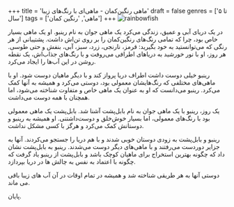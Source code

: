 +++
title = 'ماهی رنگین‌کمان - ماهی‌ای با رنگ‌های زیبا'
draft = false
genres = ['تا ۵ سال']
tags = ['ماهی', 'رنگین کمان']
+++
![rainbowfish](/118.rainbowFish.jpg)

در یک دریای آبی و عمیق، زندگی می‌کرد یک ماهی جوان به نام رینبو. او یک ماهی بسیار خاص بود، چرا که تمامی رنگ‌های رنگین‌کمان را بر روی تن‌اش داشت. پشتیبانی از هر رنگی که می‌توانستید به خود بگیرید: قرمز، نارنجی، زرد، سبز، آبی، بنفش و حتی طوسی. هر روز، او با نور خورشید به دریاهای اطرافی می‌روفت و با رنگ‌های جذاب‌اش، یک نقطه روشن در این آب‌ها را ایجاد می‌کرد.

رینبو خیلی دوست داشت اطراف دریا پرواز کند و با دیگر ماهیان دوست شود. او با ماهی‌های مختلفی که رنگ‌هایشان معمولی بود، دوستی می‌کرد و همیشه به آنها کمک می‌کرد. رینبو می‌دانست که او به عنوان یک ماهی خاص و متفاوت شناخته می‌شود، اما همچنان با همه دوست می‌داشت.

یک روز، رینبو با یک ماهی جوان به نام بابل‌پشت آشنا شد. بابل‌پشت یک ماهی معمولی بود با رنگ‌های معمولی، اما بسیار خوش‌خلق و دوست‌داشتنی. او همیشه به رینبو و دوستانش کمک می‌کرد و هرگز با کسی مشکل نداشت.

رینبو و بابل‌پشت به زودی دوستان خوبی شدند و با هم دریا را جستجو می‌کردند. آنها به جزایر دوردست می‌رفتند و با ماهی‌های دیگر دوست می‌شدند. رینبو به بابل‌پشت نشان داد که چگونه بهترین استخراج برای ماهیان کوچک باشد و بابل‌پشت از رینبو یاد گرفت که چگونه با اعتماد به نفس به چالش ها در دریا بپردازد.

دوستی آنها به هر طریقی شناخته شد و همیشه در تمام اوقات در آن آب های زیبا باقی می ماند.

پایان.
